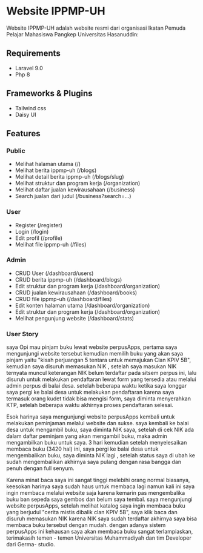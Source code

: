 
# Website IPPMP-UH

Website IPPMP-UH adalah website resmi dari organisasi Ikatan Pemuda Pelajar Mahasiswa Pangkep Universitas Hasanuddin:

## Requirements

- Laravel 9.0
- Php 8

## Frameworks & Plugins

- Tailwind css
- Daisy UI

## Features

### Public

- Melihat halaman utama (/)
- Melihat berita ippmp-uh (/blogs)
- Melihat detail berita ippmp-uh (/blogs/slug)
- Melihat struktur dan program kerja (/organization)
- Melihat daftar jualan kewirausahaan (/business)
- Search jualan dari judul (/business?search=...)

### User

- Register (/register)
- Login (/login)
- Edit profil (/profile)
- Melihat file ippmp-uh (/files)

### Admin

- CRUD User (/dashboard/users)
- CRUD berita ippmp-uh (/dashboard/blogs)
- Edit struktur dan program kerja (/dashboard/organization)
- CRUD jualan kewirausahaan (/dashboard/books)
- CRUD file ippmp-uh (/dashboard/files)
- Edit konten halaman utama (/dashboard/organization)
- Edit struktur dan program kerja (/dashboard/organization)
- Melihat pengunjung website (/dashboard/stats)

### User Story

saya Opi mau pinjam buku lewat website perpusApps, pertama saya mengunjungi website tersebut kemudian memilih buku yang akan saya pinjam yaitu "kisah perjuangan 5 tentara untuk memajukan Clan KPIV 5B", kemudian saya disuruh memasukan NIK , setelah saya masukan NIK ternyata muncul keterangan NIK belum terdaftar pada sitsem perpus ini, lalu disuruh untuk melakukan pendaftaran lewat form yang tersedia atau melalui admin perpus di balai desa. setelah beberapa waktu ketika saya longgar saya pergi ke balai desa untuk melakukan pendaftaran karena saya termasuk orang kudet tidak bisa mengisi form, saya diminta menyerahkan KTP, setelah beberapa waktu akhirnya proses pendaftaran selesai.

Esok harinya saya mengunjungi website perpusApps kembali untuk melakukan peminjaman melalui website dan sukse. saya kembali ke balai desa untuk mengambil buku, saya diminta NIK saya, setelah di cek NIK ada dalam daftar peminjam yang akan mengambil buku, maka admin mengambilkan buku untuk saya.
3 hari kemudian setelah menyelesaikan membaca buku (3420 hal) ini, saya pergi ke balai desa untuk mengembalikan buku, saya diminta NIK lagi , setelah status saya di ubah ke sudah mengembalikan akhirnya saya pulang dengan rasa bangga dan penuh dengan full senyum.

Karena minat baca saya ini sangat tinggi melebihi orang normal biasanya, keesokan harinya saya sudah haus untuk membaca lagi namun kali ini saya ingin membaca melalui website saja karena kemarin pas mengembalika buku ban sepeda saya gembos dan belum saya tembal. saya mengunjungi website perpusApps, setelah melihat katalog saya ingin membaca buku yang berjudul "cerita mistis dibalik clan KPIV 5B", saya klik baca dan disuruh memasukan NIK karena NIK saya sudah terdaftar akhirnya saya bisa membaca buku tersebut dengan mudah. dengan adanya sistem perpusApps ini kehausan saya akan membaca buku sangat terlampiaskan, terimakasih temen - temen Universitas Muhammadiyah dan tim Developer dari Germa- studio.
